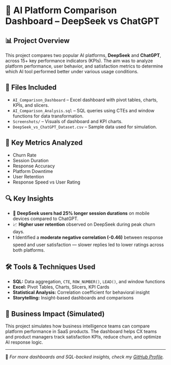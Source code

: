 # 🤖 AI Platform Comparison Dashboard – DeepSeek vs ChatGPT

## 📊 Project Overview
This project compares two popular AI platforms, **DeepSeek** and **ChatGPT**, across 15+ key performance indicators (KPIs). The aim was to analyze platform performance, user behavior, and satisfaction metrics to determine which AI tool performed better under various usage conditions.

## 📁 Files Included
- `AI_Comparison_Dashboard` – Excel dashboard with pivot tables, charts, KPIs, and slicers.
- `AI_Comparison_Analysis.sql` – SQL queries using CTEs and window functions for data transformation.
- `Screenshots/` – Visuals of dashboard and KPI charts.
- `DeepSeek_vs_ChatGPT_Dataset.csv` – Sample data used for simulation.

## 🧠 Key Metrics Analyzed
- Churn Rate  
- Session Duration  
- Response Accuracy  
- Platform Downtime  
- User Retention  
- Response Speed vs User Rating

## 🔍 Key Insights
- 📱 **DeepSeek users had 25% longer session durations** on mobile devices compared to ChatGPT.
- 📈 **Higher user retention** observed on DeepSeek during peak churn days.
- ❗ Identified a **moderate negative correlation (-0.46)** between response speed and user satisfaction — slower replies led to lower ratings across both platforms.

## 🛠 Tools & Techniques Used
- **SQL:** Data aggregation, `CTE`, `ROW_NUMBER()`, `LEAD()`, and window functions  
- **Excel:** Pivot Tables, Charts, Slicers, KPI Cards  
- **Statistical Analysis:** Correlation coefficient for behavioral insight  
- **Storytelling:** Insight-based dashboards and comparisons

## 🚀 Business Impact (Simulated)
This project simulates how business intelligence teams can compare platform performance in SaaS products. The dashboard helps CX teams and product managers track satisfaction KPIs, reduce churn, and optimize AI response logic.

---

📌 *For more dashboards and SQL-backed insights, check my [GitHub Profile](https://github.com/Pratap-Abhay72Singh73).*
